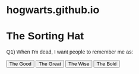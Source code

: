 # hogwarts.github.io

<!DOCTYPE html>
<html lang="en">
<head>
  <meta charset="UTF-8">
  <meta name="viewport" content="width=device-width, initial-scale=1.0">
  <title>The Sorting Hat Quiz</title>
  <style>
    body {
      font-family: Arial, sans-serif;
      margin: 20px;
    }
    .question {
      margin-bottom: 20px;
    }
    .result {
      font-weight: bold;
      margin-top: 20px;
    }
  </style>
</head>
<body>

<h1>The Sorting Hat</h1>
<div id="quiz">
  <div class="question" id="question1">
    <p>Q1) When I'm dead, I want people to remember me as:</p>
    <button onclick="answerQuestion(1, 1)">The Good</button>
    <button onclick="answerQuestion(1, 2)">The Great</button>
    <button onclick="answerQuestion(1, 3)">The Wise</button>
    <button onclick="answerQuestion(1, 4)">The Bold</button>
  </div>
  <div class="question" id="question2" style="display:none;">
    <p>Q2) Dawn or Dusk?</p>
    <button onclick="answerQuestion(2, 1)">Dawn</button>
    <button onclick="answerQuestion(2, 2)">Dusk</button>
  </div>
  <div class="question" id="question3" style="display:none;">
    <p>Q3) Which kind of instrument most pleases your ear?</p>
    <button onclick="answerQuestion(3, 1)">The violin</button>
    <button onclick="answerQuestion(3, 2)">The trumpet</button>
    <button onclick="answerQuestion(3, 3)">The piano</button>
    <button onclick="answerQuestion(3, 4)">The drum</button>
  </div>
  <div class="question" id="question4" style="display:none;">
    <p>Q4) Which road tempts you most?</p>
    <button onclick="answerQuestion(4, 1)">The wide, sunny grassy lane</button>
    <button onclick="answerQuestion(4, 2)">The narrow, dark, lantern-lit alley</button>
    <button onclick="answerQuestion(4, 3)">The twisting, leaf-strewn path through woods</button>
    <button onclick="answerQuestion(4, 4)">The cobbled street lined with ancient buildings</button>
  </div>
</div>
<div id="result" class="result"></div>

<script>
  let gryffindor = 0;
  let hufflepuff = 0;
  let ravenclaw = 0;
  let slytherin = 0;
  let currentQuestion = 1;

  function answerQuestion(question, answer) {
    if (question === 1) {
      if (answer === 1) hufflepuff++;
      else if (answer === 2) slytherin++;
      else if (answer === 3) ravenclaw++;
      else if (answer === 4) gryffindor++;
    } else if (question === 2) {
      if (answer === 1) {
        gryffindor++;
        ravenclaw++;
      } else if (answer === 2) {
        hufflepuff++;
        slytherin++;
      }
    } else if (question === 3) {
      if (answer === 1) slytherin++;
      else if (answer === 2) hufflepuff++;
      else if (answer === 3) ravenclaw++;
      else if (answer === 4) gryffindor++;
    } else if (question === 4) {
      if (answer === 1) hufflepuff++;
      else if (answer === 2) slytherin++;
      else if (answer === 3) gryffindor++;
      else if (answer === 4) ravenclaw++;
    }

    document.getElementById(`question${question}`).style.display = 'none';
    currentQuestion++;
    if (currentQuestion <= 4) {
      document.getElementById(`question${currentQuestion}`).style.display = 'block';
    } else {
      showResult();
    }
  }

  function showResult() {
    let house = '';
    let max = Math.max(gryffindor, hufflepuff, ravenclaw, slytherin);
    
    if (max === gryffindor) house = 'Gryffindor';
    else if (max === hufflepuff) house = 'Hufflepuff';
    else if (max === ravenclaw) house = 'Ravenclaw';
    else if (max === slytherin) house = 'Slytherin';

    document.getElementById('result').innerText = `Welcome to ${house}!`;
  }
</script>

</body>
</html>
